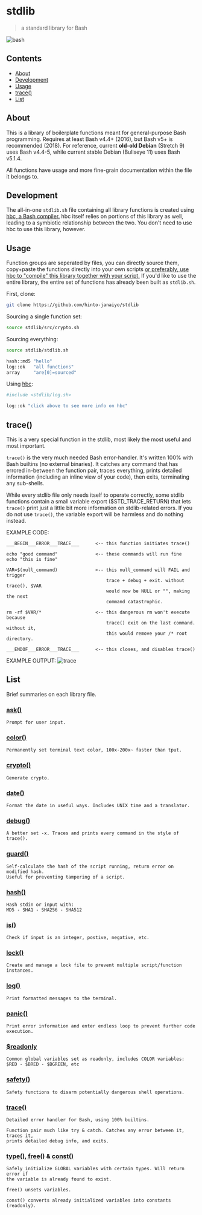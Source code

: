 # stdlib
>a standard library for Bash

![bash](https://user-images.githubusercontent.com/101352116/179367439-68a06efc-56bf-4899-82d9-1fe8d21b11fc.svg)

## Contents
- [About](#About)
- [Development](#Development)
- [Usage](#Usage)
- [trace()](#trace)
- [List](#List)

## About
This is a library of boilerplate functions meant for general-purpose Bash programming. Requires at least Bash v4.4+ (2016), but Bash v5+ is recommended (2018). For reference, current **old-old Debian** (Stretch 9) uses Bash v4.4-5, while current stable Debian (Bullseye 11) uses Bash v5.1.4.

All functions have usage and more fine-grain documentation within the file it belongs to.

## Development
The all-in-one `stdlib.sh` file containing all library functions is created using [hbc, a Bash compiler.](https://github.com/hinto-janaiyo/hbc) hbc itself relies on portions of this library as well, leading to a symbiotic relationship between the two. You don't need to use hbc to use this library, however.

## Usage
Function groups are seperated by files, you can directly source them, copy+paste the functions directly into your own scripts [or preferably, use hbc to "compile" this library together with your script.](https://github.com/hinto-janaiyo/hbc) If you'd like to use the entire library, the entire set of functions has already been built as `stdlib.sh`.

First, clone:
```bash
git clone https://github.com/hinto-janaiyo/stdlib
```

Sourcing a single function set:
```bash
source stdlib/src/crypto.sh
```

Sourcing everything:
```bash
source stdlib/stdlib.sh

hash::md5 "hello"
log::ok   "all functions"
array     "are[0]=sourced"
```

Using [hbc](https://github.com/hinto-janaiyo/hbc):
```bash
#include <stdlib/log.sh>

log::ok "click above to see more info on hbc"
```

## trace()
This is a very special function in the stdlib, most likely the most useful and most important.

`trace()` is the very much needed Bash error-handler. It's written 100% with Bash builtins (no external binaries). It catches any command that has errored in-between the function pair, traces everything, prints detailed information (including an inline view of your code), then exits, terminating any sub-shells.

While every stdlib file only needs itself to operate correctly, some stdlib functions contain a small variable export ($STD_TRACE_RETURN) that lets `trace()` print just a little bit more information on stdlib-related errors. If you do not use `trace()`, the variable export will be harmless and do nothing instead.

EXAMPLE CODE:
```
___BEGIN___ERROR___TRACE___      <-- this function initiates trace()

echo "good command"              <-- these commands will run fine
echo "this is fine"

VAR=$(null_command)              <-- this null_command will FAIL and trigger
                                     trace + debug + exit. without trace(), $VAR
                                     would now be NULL or "", making the next
                                     command catastrophic.

rm -rf $VAR/*                    <-- this dangerous rm won't execute because
                                     trace() exit on the last command. without it,
                                     this would remove your /* root directory.

___ENDOF___ERROR___TRACE___      <-- this closes, and disables trace()
```
EXAMPLE OUTPUT:
![trace](https://user-images.githubusercontent.com/101352116/179367505-7f781c94-ca0c-4fa9-8f94-33fde38e113e.png)

## List
Brief summaries on each library file.

### [ask()](https://github.com/hinto-janaiyo/stdlib/blob/main/src/ask.sh)
```
Prompt for user input.
````
### [color()](https://github.com/hinto-janaiyo/stdlib/blob/main/src/color.sh)
```
Permanently set terminal text color, 100x-200x~ faster than tput.
```
### [crypto()](https://github.com/hinto-janaiyo/stdlib/blob/main/src/crypto.sh)
```
Generate crypto.
```
### [date()](https://github.com/hinto-janaiyo/stdlib/blob/main/src/date.sh)
```
Format the date in useful ways. Includes UNIX time and a translator.
```
### [debug()](https://github.com/hinto-janaiyo/stdlib/blob/main/src/debug.sh)
```
A better set -x. Traces and prints every command in the style of trace().
```
### [guard()](https://github.com/hinto-janaiyo/stdlib/blob/main/src/guard.sh)
```
Self-calculate the hash of the script running, return error on modified hash.
Useful for preventing tampering of a script.
```
### [hash()](https://github.com/hinto-janaiyo/stdlib/blob/main/src/hash.sh)
```
Hash stdin or input with:
MD5 - SHA1 - SHA256 - SHA512
```
### [is()](https://github.com/hinto-janaiyo/stdlib/blob/main/src/is.sh)
```
Check if input is an integer, postive, negative, etc.
```
### [lock()](https://github.com/hinto-janaiyo/stdlib/blob/main/src/lock.sh)
```
Create and manage a lock file to prevent multiple script/function instances.
```
### [log()](https://github.com/hinto-janaiyo/stdlib/blob/main/src/log.sh)
```
Print formatted messages to the terminal.
```
### [panic()](https://github.com/hinto-janaiyo/stdlib/blob/main/src/panic.sh)
```
Print error information and enter endless loop to prevent further code execution.
```
### [$readonly](https://github.com/hinto-janaiyo/stdlib/blob/main/src/readonly.sh)
```
Common global variables set as readonly, includes COLOR variables:
$RED - $BRED - $BGREEN, etc
```
### [safety()](https://github.com/hinto-janaiyo/stdlib/blob/main/src/safety.sh)
```
Safety functions to disarm potentially dangerous shell operations.
```
### [trace()](https://github.com/hinto-janaiyo/stdlib/blob/main/src/trace.sh)
```
Detailed error handler for Bash, using 100% builtins.

Function pair much like try & catch. Catches any error between it, traces it,
prints detailed debug info, and exits.
```
### [type(), free()](https://github.com/hinto-janaiyo/stdlib/blob/main/src/type.sh) & [const()](https://github.com/hinto-janaiyo/stdlib/blob/main/src/const.sh)
```
Safely initialize GLOBAL variables with certain types. Will return error if
the variable is already found to exist.

free() unsets variables.

const() converts already initialized variables into constants (readonly).
```
